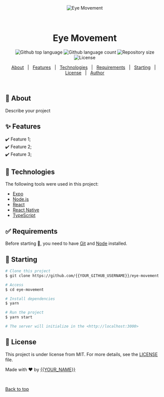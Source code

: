 <div align="center" id="top"> 
  <img src="./.github/app.gif" alt="Eye Movement" />

  &#xa0;

  <!-- <a href="https://eyemovement.netlify.app">Demo</a> -->
</div>

<h1 align="center">Eye Movement</h1>

<p align="center">
  <img alt="Github top language" src="https://img.shields.io/github/languages/top/{{YOUR_GITHUB_USERNAME}}/eye-movement?color=56BEB8">

  <img alt="Github language count" src="https://img.shields.io/github/languages/count/{{YOUR_GITHUB_USERNAME}}/eye-movement?color=56BEB8">

  <img alt="Repository size" src="https://img.shields.io/github/repo-size/{{YOUR_GITHUB_USERNAME}}/eye-movement?color=56BEB8">

  <img alt="License" src="https://img.shields.io/github/license/{{YOUR_GITHUB_USERNAME}}/eye-movement?color=56BEB8">

  <!-- <img alt="Github issues" src="https://img.shields.io/github/issues/{{YOUR_GITHUB_USERNAME}}/eye-movement?color=56BEB8" /> -->

  <!-- <img alt="Github forks" src="https://img.shields.io/github/forks/{{YOUR_GITHUB_USERNAME}}/eye-movement?color=56BEB8" /> -->

  <!-- <img alt="Github stars" src="https://img.shields.io/github/stars/{{YOUR_GITHUB_USERNAME}}/eye-movement?color=56BEB8" /> -->
</p>

<!-- Status -->

<!-- <h4 align="center"> 
	🚧  Eye Movement 🚀 Under construction...  🚧
</h4> 

<hr> -->

<p align="center">
  <a href="#dart-about">About</a> &#xa0; | &#xa0; 
  <a href="#sparkles-features">Features</a> &#xa0; | &#xa0;
  <a href="#rocket-technologies">Technologies</a> &#xa0; | &#xa0;
  <a href="#white_check_mark-requirements">Requirements</a> &#xa0; | &#xa0;
  <a href="#checkered_flag-starting">Starting</a> &#xa0; | &#xa0;
  <a href="#memo-license">License</a> &#xa0; | &#xa0;
  <a href="https://github.com/{{YOUR_GITHUB_USERNAME}}" target="_blank">Author</a>
</p>

<br>

## :dart: About ##

Describe your project

## :sparkles: Features ##

:heavy_check_mark: Feature 1;\
:heavy_check_mark: Feature 2;\
:heavy_check_mark: Feature 3;

## :rocket: Technologies ##

The following tools were used in this project:

- [Expo](https://expo.io/)
- [Node.js](https://nodejs.org/en/)
- [React](https://pt-br.reactjs.org/)
- [React Native](https://reactnative.dev/)
- [TypeScript](https://www.typescriptlang.org/)

## :white_check_mark: Requirements ##

Before starting :checkered_flag:, you need to have [Git](https://git-scm.com) and [Node](https://nodejs.org/en/) installed.

## :checkered_flag: Starting ##

```bash
# Clone this project
$ git clone https://github.com/{{YOUR_GITHUB_USERNAME}}/eye-movement

# Access
$ cd eye-movement

# Install dependencies
$ yarn

# Run the project
$ yarn start

# The server will initialize in the <http://localhost:3000>
```

## :memo: License ##

This project is under license from MIT. For more details, see the [LICENSE](LICENSE.md) file.


Made with :heart: by <a href="https://github.com/{{YOUR_GITHUB_USERNAME}}" target="_blank">{{YOUR_NAME}}</a>

&#xa0;

<a href="#top">Back to top</a>
